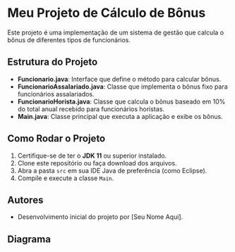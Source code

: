 # Meu Projeto de Cálculo de Bônus

Este projeto é uma implementação de um sistema de gestão que calcula o bônus de diferentes tipos de funcionários.

## Estrutura do Projeto

- **Funcionario.java**: Interface que define o método para calcular bônus.
- **FuncionarioAssalariado.java**: Classe que implementa o bônus fixo para funcionários assalariados.
- **FuncionarioHorista.java**: Classe que calcula o bônus baseado em 10% do total anual recebido para funcionários horistas.
- **Main.java**: Classe principal que executa a aplicação e exibe os bônus.

## Como Rodar o Projeto

1. Certifique-se de ter o **JDK 11** ou superior instalado.
2. Clone este repositório ou faça download dos arquivos.
3. Abra a pasta `src` em sua IDE Java de preferência (como Eclipse).
4. Compile e execute a classe `Main`.

## Autores

- Desenvolvimento inicial do projeto por [Seu Nome Aqui].

## Diagrama

